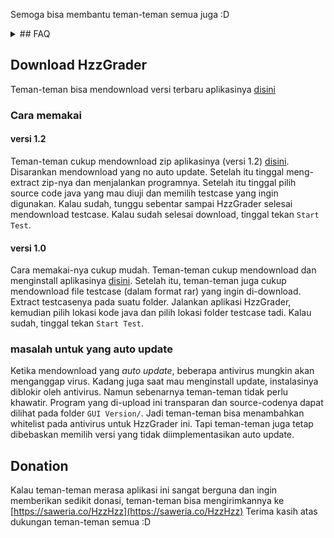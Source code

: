 Semoga bisa membantu teman-teman semua juga :D


<details> <summary>## FAQ</summary>


- IOException

  Teman-teman coba periksa kembali apakah ada `final` pada variabel IO (seperti `in` atau `out` misalnya). Jika ada, teman-teman bisa menghapus keyword final pada variabel tersebut.

- Stuck di "parsing and wrapping your copied ..."

  Biasanya ini karena HzzGrader tidak bisa membaca/menulis ke folder `HzzGrader/bin/`. Merestart laptop atau kill process `java.exe` dan `javaw.exe` biasanya menjadi solusi umum. Pastikan juga tidak ada dua/lebih window HzzGrader yang terbuka secara bersamaan.

- Membuka file log.txt

  File log.txt dapat dibuka dengan cara klik kanan pada tulisan/logo HzzGrader (di pojok kiri atas)
  
- Program dijalankan melalui HzzGrader hasilnya berbeda dari VSCode/Intellij

  Jika hal ini terjadi, coba inisiasikan semua static variable pada awal-awal fungsi main(). Misal jika kita punya:  `public static int my_variable;`, maka tambahkan: 

  ```java
  public static void main(String[] args) {
  	my_variable = 0;
  	// kode anda
  }
  ```
  

</details>





## Download HzzGrader

Teman-teman bisa mendownload versi terbaru aplikasinya [disini](https://github.com/Hzzkygcs/SDA/releases)

### Cara memakai

#### versi 1.2

Teman-teman cukup mendownload zip aplikasinya (versi 1.2) [disini](https://github.com/Hzzkygcs/SDA/releases). Disarankan mendownload yang no auto update. Setelah itu tinggal meng-extract zip-nya dan menjalankan programnya. Setelah itu tinggal pilih source code java yang mau diuji dan memilih testcase yang ingin digunakan. Kalau sudah, tunggu sebentar sampai HzzGrader selesai mendownload testcase. Kalau sudah selesai download, tinggal tekan `Start Test`.

#### versi 1.0

Cara memakai-nya cukup mudah. Teman-teman cukup mendownload dan menginstall aplikasinya [disini](https://github.com/Hzzkygcs/SDA/releases). Setelah itu, teman-teman juga cukup mendownload file testcase (dalam format rar) yang ingin di-download. Extract testcasenya pada suatu folder. Jalankan aplikasi HzzGrader, kemudian pilih lokasi kode java dan pilih lokasi folder testcase tadi. Kalau sudah, tinggal tekan `Start Test`.

### masalah untuk yang auto update

Ketika mendownload yang *auto update*, beberapa antivirus mungkin akan menganggap virus. Kadang juga saat mau menginstall update, instalasinya diblokir oleh antivirus. Namun sebenarnya teman-teman tidak perlu khawatir. Program yang di-upload ini transparan dan source-codenya dapat dilihat pada folder `GUI Version/`. Jadi teman-teman bisa menambahkan whitelist pada antivirus untuk HzzGrader ini. Tapi teman-teman juga tetap dibebaskan memilih versi yang tidak diimplementasikan auto update.



## Donation

Kalau teman-teman merasa aplikasi ini sangat berguna dan ingin memberikan sedikit donasi, teman-teman bisa mengirimkannya ke [https://saweria.co/HzzHzz](https://saweria.co/HzzHzz) 
Terima kasih atas dukungan teman-teman semua :D